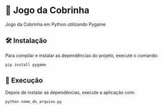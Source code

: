 # 🐍 Jogo da Cobrinha
Jogo da Cobrinha em Python utilizando Pygame

## 🛠️ Instalação
Para compilar e instalar as dependências do projeto, execute o comando:
```bash
pip install pygame
```

## 🚀 Execução
Depois de instalar as dependências, execute a aplicação com:
````bash
python nome_do_arquivo.py
````

